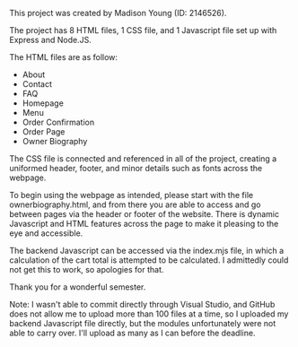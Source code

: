 This project was created by Madison Young (ID: 2146526).

The project has 8 HTML files, 1 CSS file, and 1 Javascript file set up with Express and Node.JS.

The HTML files are as follow:
- About
- Contact
- FAQ
- Homepage
- Menu
- Order Confirmation
- Order Page
- Owner Biography

The CSS file is connected and referenced in all of the project, creating a uniformed header, footer, and minor details such as fonts across the webpage. 

To begin using the webpage as intended, please start with the file ownerbiography.html, and from there you are able to access and go between pages via the header or footer of the website. There is dynamic Javascript and HTML features across the page to make it pleasing to the eye and accessible. 

The backend Javascript can be accessed via the index.mjs file, in which a calculation of the cart total is attempted to be calculated. I admittedly could not get this to work, so apologies for that.

Thank you for a wonderful semester.

Note: I wasn't able to commit directly through Visual Studio, and GitHub does not allow me to upload more than 100 files at a time, so I uploaded my backend Javascript file directly, but the modules unfortunately were not able to carry over. I'll upload as many as I can before the deadline.
